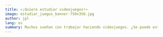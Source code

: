 ```yaml
---
title: «¡Quiero estudiar videojuegos!»
image: estudiar_juegos_banner-750x350.jpg
author: jpl
lang: es
summary: Muchos sueñan con trabajar haciendo videojuegos. ¿Se puede estudiar videojuegos? ¿Se puede trabajar y vivir del desarrollo? ¿Hay alternativas en Chile?
---
```


